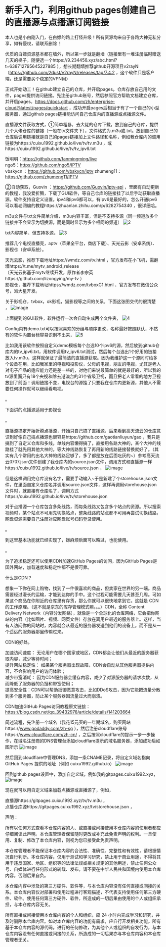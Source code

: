 # 新手入门，利用github pages创建自己的直播源与点播源订阅链接

本人也是小白刚入门，在白嫖的路上打怪升级！所有资源均来自于各路大神无私分享，如有侵权，请联系删除！

优质的白嫖资源基本都在墙外，所以第一步就是翻墙（链接里有一堆注册临时赠送几天的梯子，随便选一个https://9.234456.xyz/abc.html?t=638712795645227885 ），想长期翻墙推荐github开源项目v2rayN（https://github.com/2dust/v2rayN/releases/tag/7.4.2 ，这个软件只是客户端，还是需要买个稳定的VPN用）

正式开始动工！在github建立自己的仓库，并开启pages。仓库存放自己用的文件，pages提供访问链接。先注册github账号，然后参照官方帮助文档建立仓库，并开启pages，https://docs.github.com/zh/enterprise-cloud@latest/pages/quickstart ，成功开启pages后相当于有了一个自己的小型服务器，通过github pages链接能访问自己仓库内的直播源或点播源文件。

直播源文件获取方式，①简单粗暴，去大佬的仓库下载，放到自己的仓库，提供几个大佬仓库的链接（一般在tv文件夹下），文件格式为.m3u或.txt。放到自己的仓库后调用链接就是自己的pages链接加上文件路径和名称，例如我仓库内的调用链接为https://cuixu1992.github.io/live/tv/tv.m3u ，或https://cuixu1992.github.io/live/tv/tv_ipv6.txt

饭明明：https://github.com/fanmingming/live  
ngo5：https://github.com/ngo5/IPTV  
vbskycn ：https://github.com/vbskycn/iptv 
zhumeng11：https://github.com/zhumeng11/IPTV  

②自动获取，Guovin ：https://github.com/Guovin/iptv-api ，里面有自动更新的教程，我没爱折腾，下载了GUI软件，等自己仓库的链接挂了以后手动获取直播源。软件支持自定义设置，ipv4和ipv6都可以，有ipv6是最好的，怎么开通ipv6可以看老网编的教程https://zhuanlan.zhihu.com/p/6282754340 ，很详细哈。

m3u文件与txt文件简单介绍，m3u内容丰富，但是不支持多源（同一频道放多个链接并不会显示为切换源，而是同时显示为多个相同的频道）
![2](https://github.com/user-attachments/assets/9026a76a-2707-4212-b294-96b92bd982d0)

txt内容简单，但支持多源，
![3](https://github.com/user-attachments/assets/0f726aad-fb88-4ed0-aa49-6e3aea6eb68a)

推荐几个电视直播壳，aptv（苹果全平台，商店下载）、天光云影（安卓系统）、影视仓（安卓系统）。

天光云影，推荐下载地址https://wmdz.com/tv.html ，官方发布在小飞机，需翻墙https://t.me/mytv_android_release  
（天光云影基于mytv继续开发，原作者李宗英https://github.com/lizongying/my-tv ）  
影视仓，推荐下载地址https://wmdz.com/tvboxC1.html ，官方发布在微信公众号，派大星开发。

关于影视仓，tvbox，ok影视，猫影视等之间的关系，下面这张图交代的很清楚 ，
![image](https://github.com/user-attachments/assets/984161dc-a4f1-406a-8704-bf9b1f585f83)


上面提到的GUI软件，软件运行一次会自动生成两个文件夹，
![4](https://github.com/user-attachments/assets/d6c024d5-f38d-40c1-8235-ca5a34c2db7c)

Config内有demo.txt可以按照喜欢的分组与顺序更改，名称最好按照默认，不然有的软件内置台标容易识别不出来，
![5](https://github.com/user-attachments/assets/6a307a04-27cc-48c8-8294-fd52e4491321)

比如我用该软件按照自定义demo模板每个台选10个ipv6的源，然后放到github仓库内的tv\_ipv6.txt，用软件调用tv\_ipv6.txt测试，然后每个台选出1个好用的链接放入tv.m3u，这样就保证了最简洁的直播源获取。因为我维护这一个源同时给多个设备在用，比如我家里的电视和投影仪，父母的电视，朋友的电视，尤其是老人对电子产品的适应能力还是差一些的，对他们来说最简单的就是最好的，所以我的tv源里面只有18个央视和除去港澳台的31个省级卫视，而且把老人常看的地方卫视放到了前面！调用链接不变，电视台的源挂了只要我在仓库内更新源，其他人不需要任何操作就可以继续看电视。

。

下面讲的点播源适用于影视仓

。

直播源搞定开始折腾点播源，开始只自己搞了直播源，后来看到高天流云的仓库意识到好像自己搞点播源也很容易https://github.com/gaotianliuyun/gao ，我只是搞到了自定义仓库和多线，单线内容懒得搞了，直接用各路大神的，某个大神的线路挂了就先用其他大神的，等大神线路恢复了再用新的线路链接替换就好了。（其实有几个常用的出名大神的线路足够了，多了都是放在后面吃灰的~）参考高天流云0707.json文件创建了我仓库内的source.json文件，调用方式和直播源一样https://cuixu1992.github.io/live/tv/source.json ，
![image](https://github.com/user-attachments/assets/51b3aeb2-7ef3-4e9e-94da-0d0973df4562)

但是这样调用完仓库没有名字，需要手动输入~于是新建了个storehouse.json文件，在里面自定义仓库名并调用source.json文件，这样再调用storehouse.json文件时，就直接有仓库名了，调用方式https://cuixu1992.github.io/live/tv/storehouse.json 

对于点播源一个仓库包含多条线路，而每条线路又包含多个站点的资源。所以搜索视频时，某个站点不可用先切换站点，整条线路的站点都不可用再尝试切换线路。网盘资源需要自己注册对应网盘账号扫码登录使用。


。

到这里基本功能就已经实现了，嫌麻烦后面可以略过，也能使用。

。

为了追求稳定还可以使用CDN加速GitHub Pages的访问，因为GitHub Pages是国外网站，加载速度和稳定性都不是很可靠。

什么是CDN？

想象一下你在网上购物，找到了一件很喜欢的商品，但卖家在世界的另一端。商品需要经过漫长的运输，才能到达你的手中。这个过程可能需要几天甚至几周。可如果这个商品在你附近的仓库里有存货，那么你就可以很快地拿到它。这就是 CDN 的工作原理。（这不就是京东的库存管理模式嘛。。。）CDN，全称 Content Delivery Network（内容分发网络），就像是一个全球化的仓库网络，它会把你网站的内容（比如图片、视频、网页文件）存放在离用户最近的服务器上。这样，当有人访问你的网站时，内容就会从最近的服务器发送到他们的设备上，而不是从一个遥远的服务器那里传输过来。

CDN的好处。

加速访问速度： 无论用户在哪个国家或地区，CDN都会让他们从最近的服务器获取内容，减少等待时间；  
提升网站稳定性： 如果某个服务器出现故障，CDN会自动从其他服务器提供内容，不会影响用户的访问体验；  
减少带宽消耗： 因为CDN服务器会缓存内容，减少了对源服务器的请求次数，从而降低了服务器的负担和带宽使用；  
提高安全性：CDN可以帮助抵御恶意攻击，比如DDoS攻击，因为它能把流量分散到多个服务器，防止某个服务器因流量过大而崩溃。
                        
CDN加速GitHub Pages访问教程原文链接：https://blog.csdn.net/qq_39432978/article/details/141203664 

简述流程，先注册一个域名（我花15元买的一年期域名，购买网站https://www.godaddy.com/zh-sg ），然后注册cloudflare账号https://www.cloudflare.com/zh-cn/ ，之后按照cloudflare的提示一步一步操作，在域名注册商的DNS管理台添加cloudflare提示的域名服务器，添加成功后如图所示
![image](https://github.com/user-attachments/assets/bc74c9c8-9a8c-4545-a268-df7c4b8427bb)

然后回到cloudflare中管理DNS，添加一条CNAME记录，将自定义域名指向 GitHub Pages 提供的地址（例如 cuixu1992.github.io）
![image](https://github.com/user-attachments/assets/6be21535-1847-4bca-9671-f50de06499ec)

回到github pages设置中，添加自定义域，例如我的gitpages.cuixu1992.xyz，
![image](https://github.com/user-attachments/assets/3693cb77-818a-41b8-b232-e714743c6249)

现在就可以用自定义域来加载点播源或直播源了，例如，

直播源https://gitpages.cuixu1992.xyz/tv/tv.m3u ，  
点播仓库源https://gitpages.cuixu1992.xyz/tv/storehouse.json ，

声明：

所有以任何方式查看本仓库内容的人、或直接或间接使用本仓库内容的使用者都应仔细阅读此声明。本仓库管理者保留随时更改或补充此免责声明的权利。一旦使用、复制、修改了本仓库内容，则视为您已接受此免责声明。

本仓库管理者不能保证本仓库内容的合法性、准确性、完整性和有效性，请根据情况自行判断。本仓库内容，仅用于测试和学习研究，禁止用于商业用途，不得将其用于违反国家、地区、组织等的法律法规或相关规定的其他用途，禁止任何公众号、自媒体进行任何形式的转载、发布，请不要在中华人民共和国境内使用本仓库内容，否则后果自负。

本仓库内容中涉及的第三方硬件、软件等，与本仓库内容没有任何直接或间接的关系。本仓库内容仅对部署和使用过程进行客观描述，不代表支持使用任何第三方硬件、软件。使用任何第三方硬件、软件，所造成的一切后果由使用的个人或组织承担，与本仓库内容无关。

所有直接或间接使用本仓库内容的个人和组织，应 24 小时内完成学习和研究，并及时删除本仓库内容。如对本仓库内容的功能有需求，应自行开发相关功能。所有基于本仓库内容的源代码，进行的任何修改，为其他个人或组织的自发行为，与本仓库内容没有任何直接或间接的关系，所造成的一切后果亦与本仓库内容和本仓库管理者无关。
